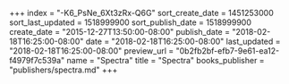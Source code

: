 +++
index = "-K6_PsNe_6Xt3zRx-Q6G"
sort_create_date = 1451253000
sort_last_updated = 1518999900
sort_publish_date = 1518999900
create_date = "2015-12-27T13:50:00-08:00"
publish_date = "2018-02-18T16:25:00-08:00"
date = "2018-02-18T16:25:00-08:00"
last_updated = "2018-02-18T16:25:00-08:00"
preview_url = "0b2fb2bf-efb7-9e61-ea12-f4979f7c539a"
name = "Spectra"
title = "Spectra"
books_publisher = "publishers/spectra.md"
+++
